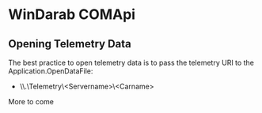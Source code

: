 # WinDarab COMApi

## Opening Telemetry Data

The best practice to open telemetry data is to pass the telemetry URI to the Application.OpenDataFile:

- \\\\.\\Telemetry\\\<Servername>\\\<Carname>

More to come
